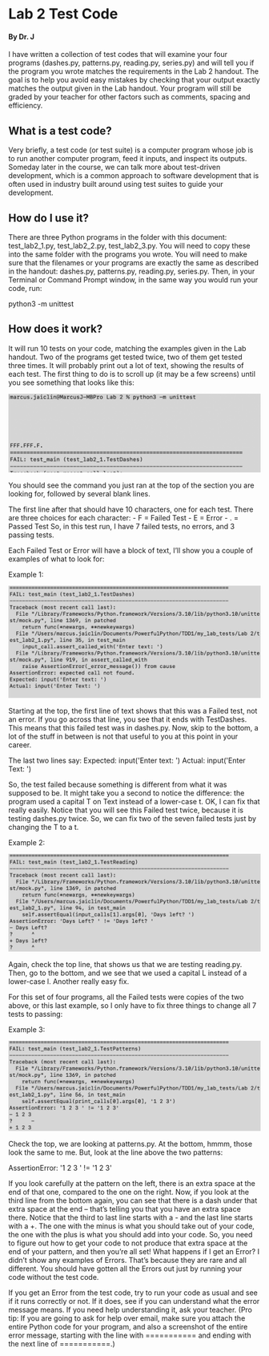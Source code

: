 # Lab 2 Test Code
#### By Dr. J

I have written a collection of test codes that will examine your four programs (dashes.py, patterns.py, reading.py, series.py) and will tell you if the program you wrote matches the requirements in the Lab 2 handout.  The goal is to help you avoid easy mistakes by checking that your output exactly matches the output given in the Lab handout.  Your program will still be graded by your teacher for other factors such as comments, spacing and efficiency.

## What is a test code?
Very briefly, a test code (or test suite) is a computer program whose job is to run another computer program, feed it inputs, and inspect its outputs.  Someday later in the course, we can talk more about test-driven development, which is a common approach to software development that is often used in industry built around using test suites to guide your development.

## How do I use it?
There are three Python programs in the folder with this document: test_lab2_1.py, test_lab2_2.py, test_lab2_3.py.  You will need to copy these into the same folder with the programs you wrote.  You will need to make sure that the filenames or your programs are exactly the same as described in the handout: dashes.py, patterns.py, reading.py, series.py.  Then, in your Terminal or Command Prompt window, in the same way you would run your code, run:

python3 -m unittest

## How does it work?
It will run 10 tests on your code, matching the examples given in the Lab handout.  Two of the programs get tested twice, two of them get tested three times.  It will probably print out a lot of text, showing the results of each test.  The first thing to do is to scroll up (it may be a few screens) until you see something that looks like this:

![alt text](https://github.com/joshua-bloom/lab02-test-code/blob/main/img/run_test_code.jpg?raw=true)

You should see the command you just ran at the top of the section you are looking for, followed by several blank lines.  

The first line after that should have 10 characters, one for each test.  There are three choices for each character:
	- F = Failed Test
	- E = Error
	- . = Passed Test
So, in this test run, I have 7 failed tests, no errors, and 3 passing tests.

Each Failed Test or Error will have a block of text, I’ll show you a couple of examples of what to look for:

Example 1:

![alt text](https://github.com/joshua-bloom/lab02-test-code/blob/main/img/example1.jpg?raw=true)

Starting at the top, the first line of text shows that this was a Failed test, not an error.  If you go across that line, you see that it ends with TestDashes.  This means that this failed test was in dashes.py.  Now, skip to the bottom, a lot of the stuff in between is not that useful to you at this point in your career.

The last two lines say:
Expected: input('Enter text: ')
Actual: input('Enter Text: ')

So, the test failed because something is different from what it was supposed to be.  It might take you a second to notice the difference: the program used a capital T on Text instead of a lower-case t.  OK, I can fix that really easily.  Notice that you will see this Failed test twice, because it is testing dashes.py twice.  So, we can fix two of the seven failed tests just by changing the T to a t.

Example 2:

![alt text](https://github.com/joshua-bloom/lab02-test-code/blob/main/img/example2.jpg?raw=true)

Again, check the top line, that shows us that we are testing reading.py.  Then, go to the bottom, and we see that we used a capital L instead of a lower-case l.  Another really easy fix.

For this set of four programs, all the Failed tests were copies of the two above, or this last example, so I only have to fix three things to change all 7 tests to passing:

Example 3:

![alt text](https://github.com/joshua-bloom/lab02-test-code/blob/main/img/example3.jpg?raw=true)

Check the top, we are looking at patterns.py.
At the bottom, hmmm, those look the same to me.  But, look at the line above the two patterns:

AssertionError: '1 2 3 ' != '1 2 3'

If you look carefully at the pattern on the left, there is an extra space at the end of that one, compared to the one on the right.  Now, if you look at the third line from the bottom again, you can see that there is a dash under that extra space at the end – that’s telling you that you have an extra space there.  Notice that the third to last line starts with a - and the last line starts with a +.  The one with the minus is what you should take out of your code, the one with the plus is what you should add into your code.  So, you need to figure out how to get your code to not produce that extra space at the end of your pattern, and then you’re all set!
What happens if I get an Error?
I didn’t show any examples of Errors.  That’s because they are rare and all different.  You should have gotten all the Errors out just by running your code without the test code.

If you get an Error from the test code, try to run your code as usual and see if it runs correctly or not.  If it does, see if you can understand what the error message means.  If you need help understanding it, ask your teacher.  (Pro tip: If you are going to ask for help over email, make sure you attach the entire Python code for your program, and also a screenshot of the entire error message, starting with the line with =========== and ending with the next line of ===========.)
